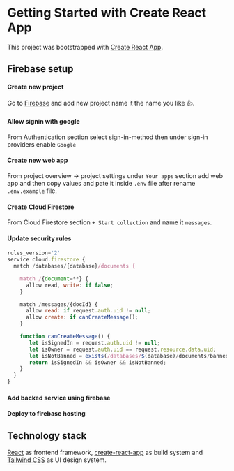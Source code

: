 # Getting Started with Create React App

This project was bootstrapped with [Create React App](https://github.com/facebook/create-react-app).

## Firebase setup

#### Create new project

Go to [Firebase](https://console.firebase.google.com/) and add new project name it the name you like 👍. 

#### Allow signin with google

From Authentication section select sign-in-method then under sign-in providers enable `Google`

#### Create new web app

From project overview -> project settings under `Your apps` section add web app and then copy values and pate it inside `.env` file after rename `.env.example` file.


#### Create Cloud Firestore

From Cloud Firestore section `+ Start collection` and name it `messages`. 


#### Update security rules

```javascript
rules_version='2'
service cloud.firestore {
  match /databases/{database}/documents {

    match /{document=**} {
      allow read, write: if false;
    }

    match /messages/{docId} {
      allow read: if request.auth.uid != null;
      allow create: if canCreateMessage();
    }

    function canCreateMessage() {
       let isSignedIn = request.auth.uid != null;
       let isOwner = request.auth.uid == request.resource.data.uid;
       let isNotBanned = exists(/databases/$(database)/documents/banned/$(request.auth.uid)) == false;
       return isSignedIn && isOwner && isNotBanned;
    }
  }
}
```

#### Add backed service using firebase


#### Deploy to firebase hosting


## Technology stack

[React](https://reactjs.org/) as frontend framework, [create-react-app](https://create-react-app.dev/) as build system and [Tailwind CSS](https://tailwindcss.com/) as UI design system.

